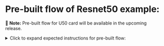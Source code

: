 # Pre-built flow of Resnet50 example:
:pushpin: **Note:** Pre-built flow for U50 card will be available in the upcoming release. 
<details>
<summary>Click to expand expected instructions for pre-built flow:</summary>
:pushpin: **Note:** This application can be run only on **Alveo U50**

## Generate xclbin

##### **Note:** It is recommended to follow the build steps in sequence.

**U50 xclbin generation**
* Download dpu xo file
    ```sh
    cd ${VAI_HOME}/examples/Whole-App-Acceleration/apps/resnet50/pre_built_flow/DPUCAHX8H_u50
    wget https://www.xilinx.com/bin/public/openDownload?filename=DPUCAHX8H.tar.gz
    tar -xzvf DPUCAHX8H.tar.gz
    cp -rf DPUCAHX8H/release_u50_xo release_u50_xo
    ```

* Download [Vitis-AI.2.5-WAA-pre-built-u50.tar.gz](https://www.xilinx.com/bin/public/openDownload?filename=Vitis-AI.2.5-WAA-pre-built-u50.tar.gz). Untar the packet and copy the contents of `checkpoints` folder to `${VAI_HOME}/examples/Whole-App-Acceleration/apps/adas_detection/pre_built_flow/DPUCAHX8H_u50/checkpoints`.

* Open a linux terminal. Set the linux as Bash mode and execute following instructions.
    ```sh
    source < vitis-install-directory >/Vitis/2021.2/settings64.sh
    source < path-to-XRT-installation-directory >/setenv.sh
    export SDX_PLATFORM=< path-to-platform-directory >/xilinx_u50_gen3x4_xdma_2_202010_1/xilinx_u50_gen3x4_xdma_2_202010_1.xpfm
    export PLATFORM_REPO_PATHS=< path-to-platform-directory >
    export DEVICE=$SDX_PLATFORM
    cd ${VAI_HOME}/examples/Whole-App-Acceleration/apps/resnet50/pre_built_flow/DPUCAHX8H_u50
    bash -x run_u50.sh
    ```


Note that 
- Generated xclbin will be here **${VAI_HOME}/examples/Whole-App-Acceleration/apps/resnet50/pre_built_flow/DPUCAHX8H_u50/bit_gen/u50.xclbin u280.xclbin**.
- Build runtime is ~9 hours for u50.
- Currently, the preprocess accelerator supports FHD image resolution. To change the maximum resolution of input image and other metrics, config params header file of the preprocess accelerator can be modified. Path: Vitis-AI/examples/Whole-App-Acceleration//plugins/blobfromimage/pl/xf_config_params.h

## Run Resnet50 Example
Please refer the instructions in [Setting up the system and running Resnet50 example on U50/U280/U200/VCK5000](../../README.md#setting-up-the-system-and-running-resnet50-example-on-u50u280u200vck5000) section to run the Resnet50 example.
</details>

